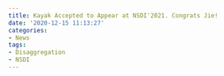 ```yaml
---
title: Kayak Accepted to Appear at NSDI'2021. Congrats Jie!
date: '2020-12-15 11:13:27'
categories:
- News
tags:
- Disaggregation
- NSDI
---
```


